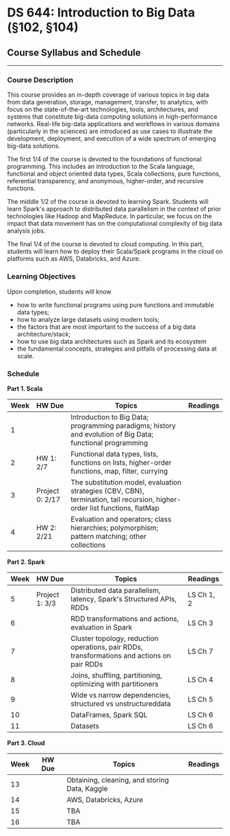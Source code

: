 # DS 644: Introduction to Big Data (§102, §104)

## Course Syllabus and Schedule

-----

### Course Description

This course provides an in-depth coverage of various topics in big data from data generation, storage, management, transfer, to analytics, with focus on the state-of-the-art technologies, tools, architectures, and systems that constitute big-data computing solutions in high-performance networks. Real-life big-data applications and workflows in various domains (particularly in the sciences) are introduced as use cases to illustrate the development, deployment, and execution of a wide spectrum of emerging big-data solutions.

The first 1/4 of the course is devoted to the foundations of functional programming.  This includes an introduction to the Scala language, functional and object oriented data types, Scala collections, pure functions, referential transparency, and anonymous, higher-order, and recursive functions.

The middle 1/2 of the course is devoted to learning Spark. Students will learn Spark's approach to distributed data parallelism in the context of prior technologies like Hadoop and MapReduce.  In particular, we focus on the impact that data movement has on the computational complexity of big data analysis jobs.

The final 1/4 of the course is devoted to cloud computing. In this part, students will learn how to deploy their Scala/Spark programs in the cloud on platforms such as AWS, Databricks, and Azure.

### Learning Objectives

Upon completion, students will know

*  how to write functional programs using pure functions and immutable data types;
*  how to analyze large datasets using modern tools;
*  the factors that are most important to the success of a big data architecture/stack;
*  how to use big data architectures such as Spark and its ecosystem
*  the fundamental concepts, strategies and pitfalls of processing data at scale.


### Schedule

**Part 1. Scala**

| Week  |  HW Due   |     Topics                                                                     |  Readings      |
|-------|-----------|------------------------------------------------------------------------------------|-----------------|
|    1  |           | Introduction to Big Data; programming paradigms; history and evolution of Big Data; functional programming |        |
|    2  |  HW 1: 2/7 |  Functional data types, lists, functions on lists, higher-order functions, map, filter, currying  |                |
|    3  | Project 0: 2/17  |  The substitution model, evaluation strategies (CBV, CBN), termination, tail recursion, higher-order list functions, flatMap |   |
|    4  |  HW 2: 2/21      |  Evaluation and operators; class hierarchies; polymorphism; pattern matching; other collections  |           |

**Part 2. Spark**

| Week  |  HW Due   |     Topics                                                                     |  Readings      |
|-------|-----------|------------------------------------------------------------------------------------|-----------------|
|    5  |  Project 1: 3/3        | Distributed data parallelism, latency, Spark's Structured APIs, RDDs  |   LS Ch 1, 2         |
|    6  |           | RDD transformations and actions, evaluation in Spark | LS Ch 3 |
|    7  |           | Cluster topology, reduction operations, pair RDDs, transformations and actions on pair RDDs |  LS Ch 7 |
|    8  |           | Joins, shuffling, partitioning, optimizing with partitioners | LS Ch 4 |
|    9  |           | Wide vs narrow dependencies, structured vs unstructureddata | LS Ch 5 |
|   10  |           | DataFrames, Spark SQL  | LS Ch 6 |
|   11  |           | Datasets    | LS Ch 6 |


**Part 3. Cloud**

| Week  |  HW Due   |     Topics                                                                     |  Readings      |
|-------|-----------|------------------------------------------------------------------------------------|-----------------|
|    13  |           | Obtaining, cleaning, and storing Data, Kaggle  |  |
|    14  |           | AWS, Databricks, Azure  | |
|    15  |           | TBA                         |  |
|    16  |           | TBA                          | |






<!-- Learning Spark 2nd Ed. Ch 1   Introduction to Apache Spark: -->
<!-- A Unified Analytics Engine -->
<!-- https://spark.apache.org/docs/latest/cluster overview.html -->
<!-- Google File System: -->
<!-- https://static.googleusercontent.com/media/research.google.com/en/ -->
<!-- /archive/gfs sosp2003.pdf -->
<!-- Topics: -->
<!-- Lecture 2 -->
<!-- 09/08/21 -->
<!-- ● -->
<!-- ● -->
<!-- Distributed File Systems and File Formats -->
<!-- Distributed Databases: Hbase/Accumulo, Cassandra -->
<!-- Readings: -->
<!-- ● -->
<!-- ● -->
<!-- bigtable: A Distributed Storage System for Structured Data: -->
<!-- https://research.google/pubs/pub27898/ -->
<!-- https://hadoop.apache.org/docs/current/hadoop project dist/hadoop  -->
<!-- hdfs/HdfsDesign.html -->
<!-- Topics: -->
<!-- Lecture 3 -->
<!-- 09/15/21 -->
<!-- ● -->
<!-- ● -->
<!-- Map Reduce Design Patterns -->
<!-- Introduction to Cloud Computing -->
<!-- Readings: -->
<!-- ● -->
<!-- ● -->
<!-- MapReduce: Simplified Data Processing on Large Clusters: -->
<!-- https://static.googleusercontent.com/media/research.google.com/en//ar -->
<!-- chive/mapreduce osdi04.pdf -->
<!-- https://en.wikipedia.org/wiki/MapReduceTopics: -->
<!-- Lecture 4 -->
<!-- 09/22/21 -->
<!-- ● -->
<!-- ● -->
<!-- Introduction to Apache Spark -->
<!-- Spark Resilient Distributed Dataset (RDD) -->
<!-- Readings: -->
<!-- ● -->
<!-- ● -->
<!-- Learning Spark 2nd Ed. Ch 2   Downloading Apache Spark and -->
<!-- Getting Started -->
<!-- https://spark.apache.org/docs/latest/rdd programming guide.html -->
<!-- Topics: -->
<!-- Lecture 5 -->
<!-- 09/29/21 -->
<!-- ● -->
<!-- Spark Structured API Part 1 -->
<!-- Readings: -->
<!-- ● -->
<!-- ● -->
<!-- ● -->
<!-- Learning Spark 2nd Ed. Ch 3   Apache Spark's Structured APIs -->
<!-- Learning Spark 2nd Ed. Ch 4   Spark SQL and DataFrames: -->
<!-- Introduction to Built in Data Sources -->
<!-- https://spark.apache.org/docs/latest/sql programming guide.html -->
<!-- Topics -->
<!-- Lecture 6 -->
<!-- 10/06/21 -->
<!-- ● -->
<!-- Spark Structured API Part 2 -->
<!-- Readings: -->
<!-- ● -->
<!-- ● -->
<!-- ● -->
<!-- Learning Spark 2nd Ed. Ch 5   Spark SQL and DataFrames: -->
<!-- Interacting with External Data Sources -->
<!-- Learning Spark 2nd Ed. Ch 6   Spark SQL and Datasets -->
<!-- https://spark.apache.org/docs/latest/sql programming guide.html -->
<!-- * Virtual ClassTopics: -->
<!-- Lecture 7 -->
<!-- 10/13/21 -->
<!-- ● -->
<!-- Structured Streaming Part 1 -->
<!-- Readings: -->
<!-- ● -->
<!-- ● -->
<!-- Learning Spark 2nd Ed. Ch 8   Structured Streaming -->
<!-- https://spark.apache.org/docs/latest/structured streaming programm -->
<!-- ing guide.html -->
<!-- Topics: -->
<!-- Lecture 8 -->
<!-- 10/20/21 -->
<!-- ● -->
<!-- Structured Streaming Part 2 -->
<!-- Readings: -->
<!-- ● -->
<!-- ● -->
<!-- Learning Spark 2nd Ed. Ch 8   Structured Streaming -->
<!-- https://spark.apache.org/docs/latest/structured streaming programm -->
<!-- ing guide.html -->
<!-- Topics -->
<!-- Lecture 8 -->
<!-- 10/27/21 -->
<!-- ● -->
<!-- Advanced Analytics Part 1 -->
<!-- Readings: -->
<!-- ● -->
<!-- ● -->
<!-- ● -->
<!-- Learning Spark 2nd Ed. Ch 10   Machine Learning with MLlib -->
<!-- http://spark.apache.org/docs/latest/ml guide.html -->
<!-- https://www.mlflow.org/docs/latest/index.htmlTopics -->
<!-- 11/03/21 -->
<!-- ● -->
<!-- Advanced Analytics Part 2 -->
<!-- Readings: -->
<!-- ● -->
<!-- ● -->
<!-- ● -->
<!-- Learning Spark 2nd Ed. Ch 11   Managing, Deploying, and Scaling -->
<!-- Machine Learning Pipelines with Apache Spark -->
<!-- http://spark.apache.org/docs/latest/ml guide.html -->
<!-- https://www.mlflow.org/docs/latest/index.html -->
<!-- Topics: -->
<!-- Lecture 9 -->
<!-- 11/10/21 -->
<!-- ● -->
<!-- Graph Processing -->
<!-- Readings: -->
<!-- ● -->
<!-- ● -->
<!-- https://spark.apache.org/docs/latest/graphx programming guide.html -->
<!-- https://graphframes.github.io/graphframes/docs/_site/user guide.html -->
<!-- Topics: -->
<!-- Lecture 10 -->
<!-- 11/17/21 -->
<!-- ● -->
<!-- Delta Lake/Lake House -->
<!-- Readings: -->
<!-- ● -->
<!-- ● -->
<!-- Learning Spark 2nd Ed. Ch 09   Building Reliable Data Lakes -->
<!-- with Apache Spark -->
<!-- https://docs.delta.io/latest/index.htmlTopics: -->
<!-- Lecture 11 -->
<!-- ● -->
<!-- 11/24/21 -->
<!-- Monitoring, Debugging, Performance Tuning -->
<!-- Readings: -->
<!-- ● -->
<!-- ● -->
<!-- Learning Spark 2nd Ed. Ch 7   Optimizing and Tuning Spark -->
<!-- Applications -->
<!-- https://spark.apache.org/docs/latest/sql performance tuning.html -->
<!-- NOTE: Virtual Class -->
<!-- Project Presentation 1 -->
<!-- Lecture 12 -->
<!-- Final Project Submission Due -->
<!-- 12/01/21 -->
<!-- Project Presentation 2 -->
<!-- Lecture 13 -->
<!-- 12/08/21 -->
<!-- Research Paper Submission Due (11:59:00 PM) -->
<!-- 12/22/21 -->
<!-- Materials -->
<!-- Required Reading: -->
<!-- Chambers, Bill, and Matei Zaharia. Spark: The Definitive Guide: Big Data Processing Made Simple. -->
<!-- O’Reilly Media, 2018. -->
<!-- Damji, Jules S., et al. Learning Spark: Lightning Fast Data Analytics 2nd Edition O’Reilly Media, -->
<!-- NOTE: Free download at: https://databricks.com/p/ebook/learning spark from oreilly, use your -->
<!-- UMBC email address.Grading Criteria -->
<!-- Course WorkGrade Weight -->
<!-- Homework25% -->
<!-- Participation/Attendance10% -->
<!-- Quizzes20% -->
<!-- Project25% -->
<!-- Technical Research Paper20% -->
<!-- Students are expected to participate in class and online discussions. You will get more out of the -->
<!-- class by contributing to it. -->
<!-- Post due homeworks: -->
<!-- ● -->
<!-- ● -->
<!-- 15% reduction each day after the submission -->
<!-- No grade will be given after 3 days of late submission -->
<!-- Final grade will computed as follows: -->
<!-- RangeLetter Grade -->
<!-- 100%   90%A -->
<!-- 89%   80%B -->
<!-- 79%   70%C -->
<!-- 69%   60%D -->
<!-- < 60%FPolicies -->
<!-- UMBC provides a range of writing assistance, which can be found in the following: -->
<!-- The Writing Center http://lrc.umbc.edu/tutor/writing center/ -->
<!-- Research Guides & Tutorials http://lib.guides.umbc.edu/tutorial -->
<!-- Failure to follow guidelines for each assignment, including the required format, style, length, -->
<!-- submission, etc., may result in at least one letter grade reduction on the paper depending on the -->
<!-- type and/or number of transgressions. -->
<!-- Late/Incomplete assignments will not be accepted unless an extension has been agreed to in -->
<!-- advance. Emergency situations will be handled on a case by case basis with appropriate justification -->
<!-- and/or documentation. -->
<!-- Incomplete grades will not be entertained unless extenuating circumstances warrant and your -->
<!-- request is made before the last week of class. -->
<!-- Academic Integrity -->
<!-- By enrolling in this course, each student assumes the responsibilities of an active participant in -->
<!-- UMBC’s scholarly community in which everyone’s academic work and behavior are held to the -->
<!-- highest standards of honesty. Cheating, fabrication, plagiarism, and helping others to commit these -->
<!-- acts are all forms of academic dishonesty, and they are wrong. Academic misconduct could result in -->
<!-- disciplinary action that may include, but is not limited to, failure, suspension or dismissal. -->
<!-- Refer to the UMBC policy at: -->
<!-- http://catalog.umbc.edu/content.php?catoid=14&navoid=718#academic integrity -->

























<!-- Introduction to Big Data Analytics and Hadoop Ecosystem (Pig, Hive, Spark) -->

<!-- Introduction to Databrick & Spark (Chapter 1 2) -->


<!-- Spark Streaming (Chapter 8) -->

<!-- Spark Data Lakes (Chapter 9) -->

<!-- Machine Learning with MLib (Chapter 10) -->

<!-- Spark MLib: Graph Analytics -->
<!-- Spark MLib: Deep Learning -->

